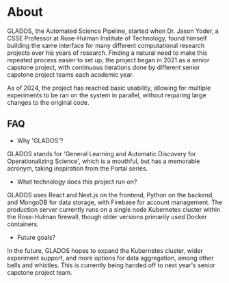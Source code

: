 # About

GLADOS, the Automated Science Pipeline, started when Dr. Jason Yoder, a CSSE Professor at Rose-Hulman Institute of Technology, found himself building the same interface for many different computational research projects over his years of research. Finding a natural need to make this repeated process easier to set up, the project began in 2021 as a senior capstone project, with continuous iterations done by different senior capstone project teams each academic year.

As of 2024, the project has reached basic usability, allowing for multiple experiments to be ran on the system in parallel, without requiring large changes to the original code.

## FAQ

* Why 'GLADOS'?

GLADOS stands for 'General Learning and Automatic Discovery for Operationalizing Science', which is a mouthful, but has a memorable acronym, taking inspiration from the Portal series.

* What technology does this project run on?

GLADOS uses React and Next.js on the frontend, Python on the backend, and MongoDB for data storage, with Firebase for account management. The production server currently runs on a single node Kubernetes cluster within the Rose-Hulman firewall, though older versions primarily used Docker containers.

* Future goals?

In the future, GLADOS hopes to expand the Kubernetes cluster, wider experiment support, and more options for data aggregation, among other bells and whistles. This is currently being handed off to next year's senior capstone project team.
